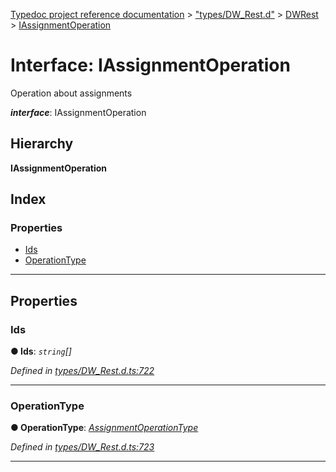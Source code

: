 [Typedoc project reference documentation](../README.md) > ["types/DW_Rest.d"](../modules/_types_dw_rest_d_.md) > [DWRest](../modules/_types_dw_rest_d_.dwrest.md) > [IAssignmentOperation](../interfaces/_types_dw_rest_d_.dwrest.iassignmentoperation.md)

# Interface: IAssignmentOperation

Operation about assignments

*__interface__*: IAssignmentOperation

## Hierarchy

**IAssignmentOperation**

## Index

### Properties

* [Ids](_types_dw_rest_d_.dwrest.iassignmentoperation.md#ids)
* [OperationType](_types_dw_rest_d_.dwrest.iassignmentoperation.md#operationtype)

---

## Properties

<a id="ids"></a>

###  Ids

**● Ids**: *`string`[]*

*Defined in [types/DW_Rest.d.ts:722](https://github.com/DocuWare/REST-Sample-TS/blob/master/src/types/DW_Rest.d.ts#L722)*

___
<a id="operationtype"></a>

###  OperationType

**● OperationType**: *[AssignmentOperationType](../enums/_types_dw_rest_d_.dwrest.assignmentoperationtype.md)*

*Defined in [types/DW_Rest.d.ts:723](https://github.com/DocuWare/REST-Sample-TS/blob/master/src/types/DW_Rest.d.ts#L723)*

___

